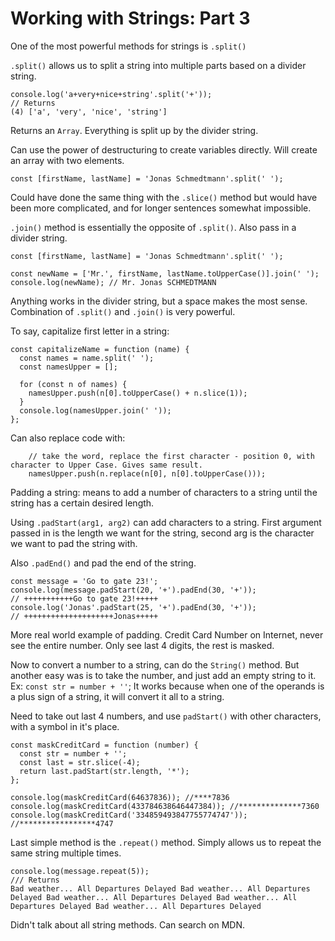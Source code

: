 # Working with Strings: Part 3

One of the most powerful methods for strings is `.split()`

`.split()` allows us to split a string into multiple parts based on a divider string.

```
console.log('a+very+nice+string'.split('+'));
// Returns
(4) ['a', 'very', 'nice', 'string']
```

Returns an `Array`. Everything is split up by the divider string.

Can use the power of destructuring to create variables directly. Will create an array with two elements.

```
const [firstName, lastName] = 'Jonas Schmedtmann'.split(' ');
```

Could have done the same thing with the `.slice()` method but would have been more complicated, and for longer sentences somewhat impossible.

`.join()` method is essentially the opposite of `.split()`. Also pass in a divider string.

```
const [firstName, lastName] = 'Jonas Schmedtmann'.split(' ');

const newName = ['Mr.', firstName, lastName.toUpperCase()].join(' ');
console.log(newName); // Mr. Jonas SCHMEDTMANN
```

Anything works in the divider string, but a space makes the most sense. Combination of `.split()` and `.join()` is very powerful.

To say, capitalize first letter in a string:

```
const capitalizeName = function (name) {
  const names = name.split(' ');
  const namesUpper = [];

  for (const n of names) {
    namesUpper.push(n[0].toUpperCase() + n.slice(1));
  }
  console.log(namesUpper.join(' '));
};
```

Can also replace code with:

```
    // take the word, replace the first character - position 0, with character to Upper Case. Gives same result.
    namesUpper.push(n.replace(n[0], n[0].toUpperCase()));
```

Padding a string: means to add a number of characters to a string until the string has a certain desired length.

Using `.padStart(arg1, arg2)` can add characters to a string. First argument passed in is the length we want for the string, second arg is the character we want to pad the string with.

Also `.padEnd()` and pad the end of the string.

```
const message = 'Go to gate 23!';
console.log(message.padStart(20, '+').padEnd(30, '+'));
// +++++++++++Go to gate 23!+++++
console.log('Jonas'.padStart(25, '+').padEnd(30, '+'));
// ++++++++++++++++++++Jonas+++++
```

More real world example of padding. Credit Card Number on Internet, never see the entire number. Only see last 4 digits, the rest is masked.

Now to convert a number to a string, can do the `String()` method. But another easy was is to take the number, and just add an empty string to it. Ex: `const str = number + ''`; It works because when one of the operands is a plus sign of a string, it will convert it all to a string.

Need to take out last 4 numbers, and use `padStart()` with other characters, with a symbol in it's place.

```
const maskCreditCard = function (number) {
  const str = number + '';
  const last = str.slice(-4);
  return last.padStart(str.length, '*');
};

console.log(maskCreditCard(64637836)); //****7836
console.log(maskCreditCard(433784638646447384)); //**************7360
console.log(maskCreditCard('334859493847755774747')); //*****************4747

```

Last simple method is the `.repeat()` method. Simply allows us to repeat the same string multiple times.

```
console.log(message.repeat(5));
/// Returns
Bad weather... All Departures Delayed Bad weather... All Departures Delayed Bad weather... All Departures Delayed Bad weather... All Departures Delayed Bad weather... All Departures Delayed
```

Didn't talk about all string methods. Can search on MDN.
